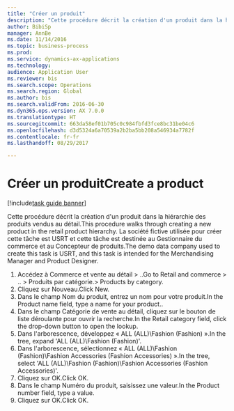 ```yaml
--- 
title: "Créer un produit"
description: "Cette procédure décrit la création d'un produit dans la hiérarchie des produits vendus au détail."
author: BibiSp
manager: AnnBe
ms.date: 11/14/2016
ms.topic: business-process
ms.prod: 
ms.service: dynamics-ax-applications
ms.technology: 
audience: Application User
ms.reviewer: bis
ms.search.scope: Operations
ms.search.region: Global
ms.author: bis
ms.search.validFrom: 2016-06-30
ms.dyn365.ops.version: AX 7.0.0
ms.translationtype: HT
ms.sourcegitcommit: 663da58ef01b705c0c984fbfd3fce8bc31be04c6
ms.openlocfilehash: d3d5324a6a70539a2b2ba5bb208a546934a7782f
ms.contentlocale: fr-fr
ms.lasthandoff: 08/29/2017

---
```

# <a name="create-a-product"></a><span data-ttu-id="12a04-103">Créer un produit</span><span class="sxs-lookup"><span data-stu-id="12a04-103">Create a product</span></span>

[!include[task guide banner](../../includes/task-guide-banner.md)]

<span data-ttu-id="12a04-104">Cette procédure décrit la création d'un produit dans la hiérarchie des produits vendus au détail.</span><span class="sxs-lookup"><span data-stu-id="12a04-104">This procedure walks through creating a new product in the retail product hierarchy.</span></span> <span data-ttu-id="12a04-105">La société fictive utilisée pour créer cette tâche est USRT et cette tâche est destinée au Gestionnaire du commerce et au Concepteur de produits.</span><span class="sxs-lookup"><span data-stu-id="12a04-105">The demo data company used to create this task is USRT, and this task is intended for the Merchandising Manager and Product Designer.</span></span>

1. <span data-ttu-id="12a04-106">Accédez à Commerce et vente au détail > ..</span><span class="sxs-lookup"><span data-stu-id="12a04-106">Go to Retail and commerce > ..</span></span> <span data-ttu-id="12a04-107">> Produits par catégorie.</span><span class="sxs-lookup"><span data-stu-id="12a04-107">> Products by category.</span></span>
2. <span data-ttu-id="12a04-108">Cliquez sur Nouveau.</span><span class="sxs-lookup"><span data-stu-id="12a04-108">Click New.</span></span>
3. <span data-ttu-id="12a04-109">Dans le champ Nom du produit, entrez un nom pour votre produit.</span><span class="sxs-lookup"><span data-stu-id="12a04-109">In the Product name field, type a name for your product..</span></span>
4. <span data-ttu-id="12a04-110">Dans le champ Catégorie de vente au détail, cliquez sur le bouton de liste déroulante pour ouvrir la recherche.</span><span class="sxs-lookup"><span data-stu-id="12a04-110">In the Retail category field, click the drop-down button to open the lookup.</span></span>
5. <span data-ttu-id="12a04-111">Dans l'arborescence, développez « ALL (ALL)\Fashion (Fashion) ».</span><span class="sxs-lookup"><span data-stu-id="12a04-111">In the tree, expand 'ALL (ALL)\Fashion (Fashion)'.</span></span>
6. <span data-ttu-id="12a04-112">Dans l'arborescence, sélectionnez « ALL (ALL)\Fashion (Fashion)\Fashion Accessories (Fashion Accessories) ».</span><span class="sxs-lookup"><span data-stu-id="12a04-112">In the tree, select 'ALL (ALL)\Fashion (Fashion)\Fashion Accessories (Fashion Accessories)'.</span></span>
7. <span data-ttu-id="12a04-113">Cliquez sur OK.</span><span class="sxs-lookup"><span data-stu-id="12a04-113">Click OK.</span></span>
8. <span data-ttu-id="12a04-114">Dans le champ Numéro du produit, saisissez une valeur.</span><span class="sxs-lookup"><span data-stu-id="12a04-114">In the Product number field, type a value.</span></span>
9. <span data-ttu-id="12a04-115">Cliquez sur OK.</span><span class="sxs-lookup"><span data-stu-id="12a04-115">Click OK.</span></span>


